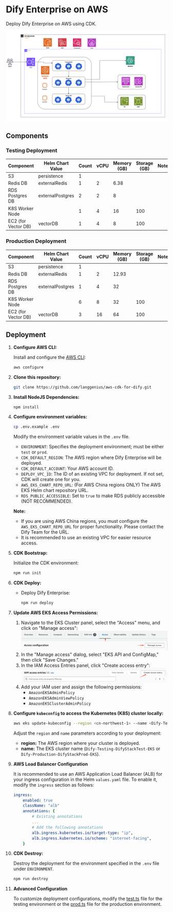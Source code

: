 # Dify Enterprise on AWS

Deploy Dify Enterprise on AWS using CDK.

![1719058485616](images/README/1719058485616.png)

## Components

### Testing Deployment

| **Component**       | **Helm Chart Value** | **Count** | **vCPU** | **Memory (GB)** | **Storage (GB)** | **Notes** |
| ------------------- | -------------------- | --------- | -------- | --------------- | ---------------- | --------- |
| S3                  | persistence          | 1         |          |                 |                  |           |
| Redis DB            | externalRedis        | 1         | 2        | 6.38            |                  |           |
| RDS Postgres DB     | externalPostgres     | 2         | 2        | 8               |                  |           |
| K8S Worker Node     |                      | 1         | 4        | 16              | 100              |           |
| EC2 (for Vector DB) | vectorDB             | 1         | 4        | 8               | 100              |           |

### Production Deployment

| **Component**       | **Helm Chart Value** | **Count** | **vCPU** | **Memory (GB)** | **Storage (GB)** | **Notes** |
| ------------------- | -------------------- | --------- | -------- | --------------- | ---------------- | --------- |
| S3                  | persistence          | 1         |          |                 |                  |           |
| Redis DB            | externalRedis        | 1         | 2        | 12.93           |                  |           |
| RDS Postgres DB     | externalPostgres     | 1         | 4        | 32              |                  |           |
| K8S Worker Node     |                      | 6         | 8        | 32              | 100              |           |
| EC2 (for Vector DB) | vectorDB             | 3         | 16       | 64              | 100              |           |

## Deployment

1. **Configure AWS CLI:**

   Install and configure the [AWS CLI](https://docs.aws.amazon.com/cli/latest/userguide/getting-started-install.html):

   ```bash
   aws configure
   ```

2. **Clone this repository:**

   ```bash
   git clone https://github.com/langgenius/aws-cdk-for-dify.git
   ```

3. **Install NodeJS Dependencies:**

   ```bash
   npm install
   ```

4. **Configure environment variables:**

   ```bash
   cp .env.example .env
   ```

   Modify the environment variable values in the `.env` file.

   - `ENVIRONMENT`: Specifies the deployment environment; must be either `test` or `prod`.
   - `CDK_DEFAULT_REGION`: The AWS region where Dify Enterprise will be deployed.
   - `CDK_DEFAULT_ACCOUNT`: Your AWS account ID.
   - `DEPLOY_VPC_ID`: The ID of an existing VPC for deployment. If not set, CDK will create one for you.
   - `AWS_EKS_CHART_REPO_URL`: (For AWS China regions ONLY) The AWS EKS Helm chart repository URL.
   - `RDS_PUBLIC_ACCESSIBLE`: Set to `true` to make RDS publicly accessible (NOT RECOMMENDED).

   **Note:**
   - If you are using AWS China regions, you must configure the `AWS_EKS_CHART_REPO_URL` for proper functionality. Please contact the Dify Team for the URL.
   - It is recommended to use an existing VPC for easier resource access.

5. **CDK Bootstrap:**

   Initialize the CDK environment:

   ```bash
   npm run init
   ```

6. **CDK Deploy:**
   - Deploy Dify Enterprise:

     ```bash
     npm run deploy
     ```

7. **Update AWS EKS Access Permissions:**

   1. Navigate to the EKS Cluster panel, select the "Access" menu, and click on "Manage access":
        ![Dify-Testing-DifyStackTest-EKS](images/README/eks-access-panel.png)
   2. In the "Manage access" dialog, select "EKS API and ConfigMap," then click "Save Changes."
   3. In the IAM Access Entries panel, click "Create access entry":
        ![IAM access entries](images/README/eks-iam-access.png)
   4. Add your IAM user and assign the following permissions:
        - `AmazonEKSAdminPolicy`
        - `AmazonEKSAdminViewPolicy`
        - `AmazonEKSClusterAdminPolicy`

8. **Configure `kubeconfig` to access the Kubernetes (K8S) cluster locally:**

   ```bash
   aws eks update-kubeconfig --region <cn-northwest-1> --name <Dify-Testing-DifyStackTest-EKS>
   ```

   Adjust the `region` and `name` parameters according to your deployment:
   - **region:** The AWS region where your cluster is deployed.
   - **name:** The EKS cluster name (`Dify-Testing-DifyStackTest-EKS` or `Dify-Production-DifyStackProd-EKS`).

9. **AWS Load Balancer Configuration**

    It is recommended to use an AWS Application Load Balancer (ALB) for your ingress configuration in the Helm `values.yaml` file. To enable it, modify the `ingress` section as follows:

    ```yaml
    ingress:
        enabled: true
        className: "alb"
        annotations: {
            # Existing annotations
            ...
            # Add the following annotations
            alb.ingress.kubernetes.io/target-type: "ip",
            alb.ingress.kubernetes.io/scheme: "internet-facing",
        }
    ```

10. **CDK Destroy:**

    Destroy the deployment for the environment specified in the `.env` file under `ENVIRONMENT`.

    ```bash
    npm run destroy
    ```

11. **Advanced Configuration**

    To customize deployment configurations, modify the [test.ts](./configs/test.ts) file for the testing environment or the [prod.ts](./configs/prod.ts) file for the production environment.
